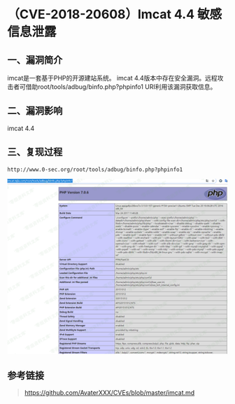 （CVE-2018-20608）Imcat 4.4 敏感信息泄露
========================================

一、漏洞简介
------------

imcat是一套基于PHP的开源建站系统。 imcat
4.4版本中存在安全漏洞。远程攻击者可借助root/tools/adbug/binfo.php?phpinfo1
URI利用该漏洞获取信息。

二、漏洞影响
------------

imcat 4.4

三、复现过程
------------

    http://www.0-sec.org/root/tools/adbug/binfo.php?phpinfo1

![](./.resource/(CVE-2018-20608)Imcat4.4敏感信息泄露/media/rId24.png)

参考链接
--------

> <https://github.com/AvaterXXX/CVEs/blob/master/imcat.md>
